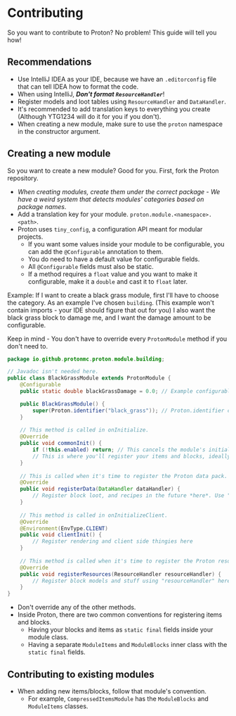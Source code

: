 # Contributing
So you want to contribute to Proton? No problem! This guide will tell you how!

## Recommendations
* Use IntelliJ IDEA as your IDE, because we have an `.editorconfig` file that can tell IDEA how to format the code.
* When using IntelliJ, ***Don't format `ResourceHandler`***!
* Register models and loot tables using `ResourceHandler` and `DataHandler`.
* It's recommended to add translation keys to everything you create (Although YTG1234 will do it for you if you don't).
* When creating a new module, make sure to use the `proton` namespace in the constructor argument.

## Creating a new module
So you want to create a new module? Good for you.
First, fork the Proton repository.

* *When creating modules, create them under the correct package - We have a weird system that detects modules' categories based on package names*.
* Add a translation key for your module. `proton.module.<namespace>.<path>`.
* Proton uses `tiny_config`, a configuration API meant for modular projects.
    * If you want some values inside your module to be configurable, you can add the `@Configurable` annotation to them.
    * You do need to have a default value for configurable fields.
    * All `@Configurable` fields must also be static.
    * If a method requires a `float` value and you want to make it configurable, make it a `double` and cast it to `float` later.

Example:
If I want to create a black grass module, first I'll have to choose the category. As an example I've chosen `building`. (This example won't contain imports - your IDE should figure that out for you)
I also want the black grass block to damage me, and I want the damage amount to be configurable.

Keep in mind - You don't have to override every `ProtonModule` method if you don't need to.
```java
package io.github.protonmc.proton.module.building;

// Javadoc isn't needed here.
public class BlackGrassModule extends ProtonModule {
    @Configurable
    public static double blackGrassDamage = 0.0; // Example configurable field. This field will appear in the config screen, and will require a translation key.

    public BlackGrassModule() {
        super(Proton.identifier("black_grass")); // Proton.identifier constructs an identifier object with the namepsace "proton".
    }
  
    // This method is called in onInitialize.
    @Override
    public void commonInit() {
        if (!this.enabled) return; // This cancels the module's initialization if it's disabled - "enabled" is inherited from "ProtonModule".
        // This is where you'll register your items and blocks, ideally using "ProtonRegisterHandler".
    }
  
    // This is called when it's time to register the Proton data pack.
    @Override
    public void registerData(DataHandler dataHandler) {
        // Register block loot, and recipes in the future *here*. Use "dataHandler" for this.
    }
  
    // This method is called in onInitializeClient.
    @Override
    @Environment(EnvType.CLIENT)
    public void clientInit() {
        // Register rendering and client side thingies here
    }
  
    // This method is called when it's time to register the Proton resource pack.
    @Override
    public void registerResources(ResourceHandler resourceHandler) {
        // Register block models and stuff using "resourceHandler" here.
    }
}
```
* Don't override any of the other methods.
* Inside Proton, there are two common conventions for registering items and blocks.
    * Having your blocks and items as `static final` fields inside your module class.
    * Having a separate `ModuleItems` and `ModuleBlocks` inner class with the `static final` fields.

## Contributing to existing modules
* When adding new items/blocks, follow that module's convention.
    * For example, `CompressedItemsModule` has the `ModuleBlocks` and `ModuleItems` classes.
